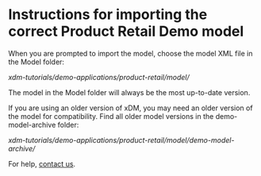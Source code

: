 # Instructions for importing the correct Product Retail Demo model

When you are prompted to import the model, choose the model XML file in the
Model folder:

*xdm-tutorials/demo-applications/product-retail/model/*

The model in the Model folder will always be the most up-to-date version.

If you are using an older version of xDM, you may need an older version of
the model for compatibility. Find all older model versions in the
demo-model-archive folder:

*xdm-tutorials/demo-applications/product-retail/model/demo-model-archive/*

For help, [contact us](https://www.semarchy.com/support/).
